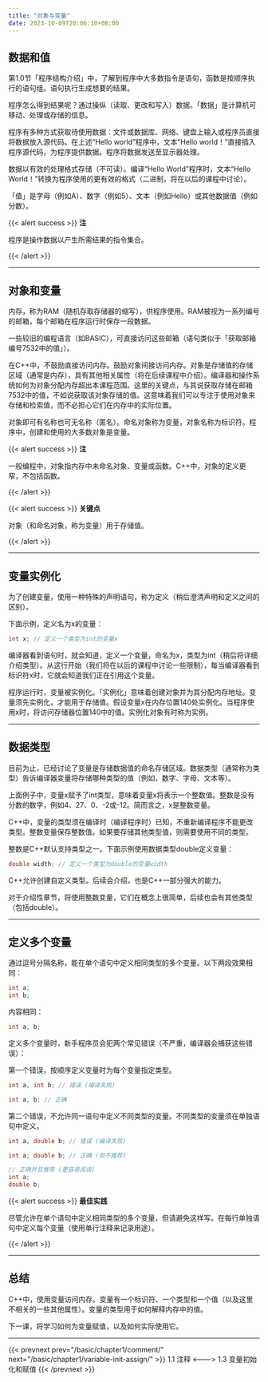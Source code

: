 ```yaml
---
title: "对象与变量"
date: 2023-10-09T20:06:10+08:00
---
```


## 数据和值

第1.0节「程序结构介绍」中，了解到程序中大多数指令是语句，函数是按顺序执行的语句组。语句执行生成想要的结果。

程序怎么得到结果呢？通过操纵（读取、更改和写入）数据。「数据」是计算机可移动、处理或存储的信息。

程序有多种方式获取待使用数据：文件或数据库、网络、键盘上输入或程序员直接将数据放入源代码。在上述“Hello world”程序中，文本“Hello world！”直接插入程序源代码，为程序提供数据。程序将数据发送至显示器处理。

数据以有效的处理格式存储（不可读）。编译“Hello World”程序时，文本“Hello World！”转换为程序使用的更有效的格式（二进制，将在以后的课程中讨论）。

「值」是字母（例如A）、数字（例如5）、文本（例如Hello）或其他数据值（例如分数）。

{{< alert success >}}
**注**

程序是操作数据以产生所需结果的指令集合。

{{< /alert >}}

***
## 对象和变量

内存，称为RAM（随机存取存储器的缩写），供程序使用。RAM被视为一系列编号的邮箱，每个邮箱在程序运行时保存一段数据。

一些较旧的编程语言（如BASIC），可直接访问这些邮箱（语句类似于「获取邮箱编号7532中的值」）。

在C++中，不鼓励直接访问内存。鼓励对象间接访问内存。对象是存储值的存储区域（通常是内存），具有其他相关属性（将在后续课程中介绍）。编译器和操作系统如何为对象分配内存超出本课程范围。这里的关键点，与其说获取存储在邮箱7532中的值，不如说获取该对象存储的值。这意味着我们可以专注于使用对象来存储和检索值，而不必担心它们在内存中的实际位置。

对象即可有名称也可无名称（匿名）。命名对象称为变量，对象名称为标识符。程序中，创建和使用的大多数对象是变量。

{{< alert success >}}
**注**

一般编程中，对象指内存中未命名对象、变量或函数。C++中，对象的定义更窄，不包括函数。

{{< /alert >}}

{{< alert success >}}
**关键点**

对象（和命名对象，称为变量）用于存储值。

{{< /alert >}}

***
## 变量实例化

为了创建变量，使用一种特殊的声明语句，称为定义（稍后澄清声明和定义之间的区别）。

下面示例，定义名为x的变量：

```C++
int x; // 定义一个类型为int的变量x
```

编译器看到语句时，就会知道，定义一个变量，命名为x，类型为int（稍后将详细介绍类型）。从这行开始（我们将在以后的课程中讨论一些限制），每当编译器看到标识符x时，它就会知道我们正在引用这个变量。

程序运行时，变量被实例化。「实例化」意味着创建对象并为其分配内存地址。变量须先实例化，才能用于存储值。假设变量x在内存位置140处实例化。当程序使用x时，将访问存储器位置140中的值。实例化对象有时称为实例。

***
## 数据类型

目前为止，已经讨论了变量是存储数据值的命名存储区域。数据类型（通常称为类型）告诉编译器变量将存储哪种类型的值（例如，数字、字母、文本等）。

上面例子中，变量x赋予了int类型，意味着变量x将表示一个整数值。整数是没有分数的数字，例如4、27、0、-2或-12。简而言之，x是整数变量。

C++中，变量的类型须在编译时（编译程序时）已知，不重新编译程序不能更改类型。整数变量保存整数值。如果要存储其他类型值，则需要使用不同的类型。

整数是C++默认支持类型之一。下面示例使用数据类型double定义变量：

```C++
double width; // 定义一个类型为double的变量width
```

C++允许创建自定义类型。后续会介绍，也是C++一部分强大的能力。

对于介绍性章节，将使用整数变量，它们在概念上很简单，后续也会有其他类型（包括double）。

***
## 定义多个变量

通过逗号分隔名称，能在单个语句中定义相同类型的多个变量。以下两段效果相同：

```C++
int a;
int b;
```

内容相同：

```C++
int a, b;
```

定义多个变量时，新手程序员会犯两个常见错误（不严重，编译器会捕获这些错误）：

第一个错误，按顺序定义变量时为每个变量指定类型。

```C++
int a, int b; // 错误 (编译失败)

int a, b; // 正确
```

第二个错误，不允许同一语句中定义不同类型的变量。不同类型的变量须在单独语句中定义。

```C++
int a, double b; // 错误 (编译失败)

int a; double b; // 正确 (但不推荐)

// 正确并且推荐 (更容易阅读)
int a;
double b;
```

{{< alert success >}}
**最佳实践**

尽管允许在单个语句中定义相同类型的多个变量，但请避免这样写。在每行单独语句中定义每个变量（使用单行注释来记录用途）。

{{< /alert >}}

***
## 总结

C++中，使用变量访问内存。变量有一个标识符、一个类型和一个值（以及这里不相关的一些其他属性）。变量的类型用于如何解释内存中的值。

下一课，将学习如何为变量赋值，以及如何实际使用它。

***

{{< prevnext prev="/basic/chapter1/comment/" next="/basic/chapter1/variable-init-assign/" >}}
1.1 注释
<--->
1.3 变量初始化和赋值
{{< /prevnext >}}
